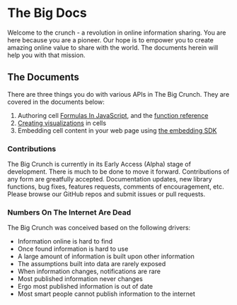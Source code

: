 # The Big Docs

Welcome to the crunch - a revolution in online information sharing. You are here because you are a pioneer. Our hope is to empower you to create amazing online value to share with the world. The documents herein will help you with that mission.

## The Documents
There are three things you do with various APIs in The Big Crunch. They are covered in the documents below:

1. Authoring cell [Formulas In JavaScript](./FORMULAS_IN_JAVASCRIPT.md), and the [function reference](./FORMULAS_IN_JAVASCRIPT.md#functions)
1. [Creating visualizations](./VISUALIZATIONS.md) in cells
1. Embedding cell content in your web page using [the embedding SDK](./TBC_SDK.md)

### Contributions

The Big Crunch is currently in its Early Access (Alpha) stage of development. There is much to be done to move it forward. Contributions of any form are greatfully accepted. Documentation updates, new library functions, bug fixes, features requests, comments of encouragement, etc. Please browse our GitHub repos and submit issues or pull requests.

### Numbers On The Internet Are Dead

The Big Crunch was conceived based on the following drivers:

* Information online is hard to find
* Once found information is hard to use
* A large amount of information is built upon other information
* The assumptions built into data are rarely exposed
* When information changes, notifications are rare
* Most published information never changes
* Ergo most published information is out of date
* Most smart people cannot publish information to the internet
